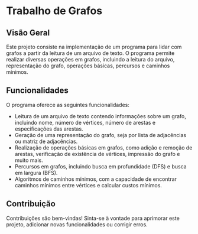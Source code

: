 # Trabalho de Grafos

## Visão Geral

Este projeto consiste na implementação de um programa para lidar com grafos a partir da leitura de um arquivo de texto. O programa permite realizar diversas operações em grafos, incluindo a leitura do arquivo, representação do grafo, operações básicas, percursos e caminhos mínimos.

## Funcionalidades

O programa oferece as seguintes funcionalidades:

- Leitura de um arquivo de texto contendo informações sobre um grafo, incluindo nome, número de vértices, número de arestas e especificações das arestas.
- Geração de uma representação do grafo, seja por lista de adjacências ou matriz de adjacências.
- Realização de operações básicas em grafos, como adição e remoção de arestas, verificação de existência de vértices, impressão do grafo e muito mais.
- Percursos em grafos, incluindo busca em profundidade (DFS) e busca em largura (BFS).
- Algoritmos de caminhos mínimos, com a capacidade de encontrar caminhos mínimos entre vértices e calcular custos mínimos.


## Contribuição

Contribuições são bem-vindas! Sinta-se à vontade para aprimorar este projeto, adicionar novas funcionalidades ou corrigir erros.
